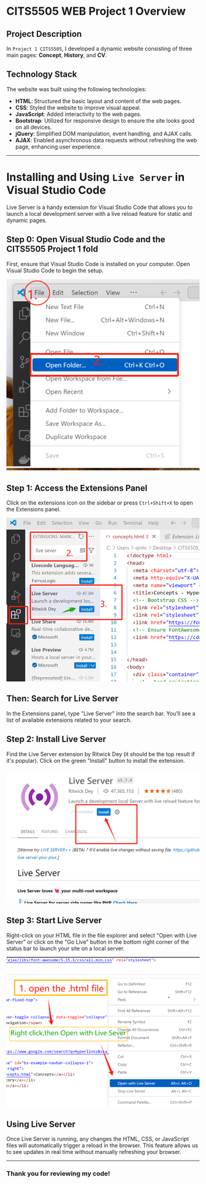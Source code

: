 # CITS5505 WEB Project 1 Overview

## Project Description

In `Project 1 CITS5505`, I developed a dynamic website consisting of three main pages: **Concept**, **History**, and **CV**. 
## Technology Stack
The website was built using the following technologies:
- **HTML**: Structured the basic layout and content of the web pages.
- **CSS**: Styled the website to improve visual appeal.
- **JavaScript**: Added interactivity to the web pages.
- **Bootstrap**: Utilized for responsive design to ensure the site looks good on all devices.
- **jQuery**: Simplified DOM manipulation, event handling, and AJAX calls.
- **AJAX**: Enabled asynchronous data requests without refreshing the web page, enhancing user experience.
---



# Installing and Using **`Live Server`** in Visual Studio Code

Live Server is a handy extension for Visual Studio Code that allows you to launch a local development server with a live reload feature for static and dynamic pages.

## Step 0: Open Visual Studio Code and the CITS5505 Project 1 fold

First, ensure that Visual Studio Code is installed on your computer. Open Visual Studio Code to begin the setup.

![Step 0](livesever_steps/step0_open_fold.jpg)

## Step 1: Access the Extensions Panel

Click on the extensions icon on the sidebar or press `Ctrl+Shift+X` to open the Extensions panel.

![Step 1](livesever_steps/step1.jpg)

## Then: Search for Live Server

In the Extensions panel, type "Live Server" into the search bar. You'll see a list of available extensions related to your search.


## Step 2: Install Live Server

Find the Live Server extension by Ritwick Dey (it should be the top result if it's popular). Click on the green "Install" button to install the extension.

![Step 3](livesever_steps/step2.jpg)


## Step 3: Start Live Server

Right-click on your HTML file in the file explorer and select "Open with Live Server" or click on the "Go Live" button in the bottom right corner of the status bar to launch your site on a local server.

![Step 4](livesever_steps/step4.jpg)

## Using Live Server

Once Live Server is running, any changes the HTML, CSS, or JavaScript files will automatically trigger a reload in the browser. This feature allows us to see updates in real time without manually refreshing your browser.

---
### Thank you for reviewing my code!

